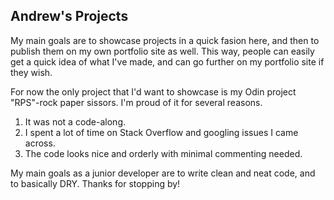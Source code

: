 ## Andrew's Projects
My main goals are to showcase projects in a quick fasion here, and then to publish them on my own portfolio site as well.
This way, people can easily get a quick idea of what I've made, and can go further on my portfolio site if they wish.






For now the only project that I'd want to showcase is my Odin project "RPS"-rock paper sissors. I'm proud of it for several reasons.
1. It was not a code-along.
2. I spent a lot of time on Stack Overflow and googling issues I came across.
3. The code looks nice and orderly with minimal commenting needed.

My main goals as a junior developer are to write clean and neat code, and to basically DRY.
Thanks for stopping by!





